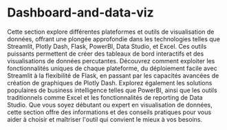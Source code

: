 # Dashboard-and-data-viz

Cette section explore différentes plateformes et outils de visualisation de données, offrant une plongée approfondie dans les technologies telles que Streamlit, Plotly Dash, Flask, PowerBI, Data Studio, et Excel. Ces outils puissants permettent de créer des tableaux de bord interactifs et des visualisations de données percutantes. Découvrez comment exploiter les fonctionnalités uniques de chaque plateforme, du déploiement facile avec Streamlit à la flexibilité de Flask, en passant par les capacités avancées de création de graphiques de Plotly Dash. Explorez également les solutions populaires de business intelligence telles que PowerBI, ainsi que les outils traditionnels comme Excel et les fonctionnalités de reporting de Data Studio. Que vous soyez débutant ou expert en visualisation de données, cette section offre des informations et des conseils pratiques pour vous aider à choisir et maîtriser l'outil qui convient le mieux à vos besoins.
